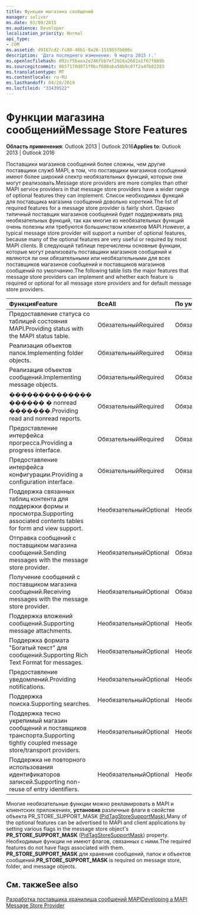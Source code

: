 ```yaml
---
title: Функции магазина сообщений
manager: soliver
ms.date: 03/09/2015
ms.audience: Developer
localization_priority: Normal
api_type:
- COM
ms.assetid: d9167cd2-fc88-46b1-9a26-151955fb606c
description: 'Дата последнего изменения: 9 марта 2015 г.'
ms.openlocfilehash: 092cf56aea2e246fbb7ef2016a2662a1f67f889b
ms.sourcegitcommit: 8657170d071f9bcf680aba50b9c07f2a4fb82283
ms.translationtype: MT
ms.contentlocale: ru-RU
ms.lasthandoff: 04/28/2019
ms.locfileid: "33439522"
---
```

# <a name="message-store-features"></a><span data-ttu-id="3a449-103">Функции магазина сообщений</span><span class="sxs-lookup"><span data-stu-id="3a449-103">Message Store Features</span></span>

  
  
<span data-ttu-id="3a449-104">**Область применения**: Outlook 2013 | Outlook 2016</span><span class="sxs-lookup"><span data-stu-id="3a449-104">**Applies to**: Outlook 2013 | Outlook 2016</span></span> 
  
<span data-ttu-id="3a449-105">Поставщики магазинов сообщений более сложны, чем другие поставщики служб MAPI, в том, что поставщики магазинов сообщений имеют более широкий спектр необязательных функций, которые они могут реализовать.</span><span class="sxs-lookup"><span data-stu-id="3a449-105">Message store providers are more complex than other MAPI service providers in that message store providers have a wider range of optional features they can implement.</span></span> <span data-ttu-id="3a449-106">Список необходимых функций для поставщика магазина сообщений довольно короткий.</span><span class="sxs-lookup"><span data-stu-id="3a449-106">The list of required features for a message store provider is fairly short.</span></span> <span data-ttu-id="3a449-107">Однако типичный поставщик магазинов сообщений будет поддерживать ряд необязательных функций, так как многие из необязательных функций очень полезны или требуются большинством клиентов MAPI.</span><span class="sxs-lookup"><span data-stu-id="3a449-107">However, a typical message store provider will support a number of optional features, because many of the optional features are very useful or required by most MAPI clients.</span></span> <span data-ttu-id="3a449-108">В следующей таблице перечислены основные функции, которые могут реализовать поставщики магазинов сообщений и являются ли они обязательными или необязательными для всех поставщиков магазинов сообщений и поставщиков магазинов сообщений по умолчанию.</span><span class="sxs-lookup"><span data-stu-id="3a449-108">The following table lists the major features that message store providers can implement and whether each feature is required or optional for all message store providers and for default message store providers.</span></span>
  
|<span data-ttu-id="3a449-109">**Функция**</span><span class="sxs-lookup"><span data-stu-id="3a449-109">**Feature**</span></span>|<span data-ttu-id="3a449-110">**Все**</span><span class="sxs-lookup"><span data-stu-id="3a449-110">**All**</span></span>|<span data-ttu-id="3a449-111">**По умолчанию**</span><span class="sxs-lookup"><span data-stu-id="3a449-111">**Default**</span></span>|
|:-----|:-----|:-----|
|<span data-ttu-id="3a449-112">Предоставление статуса со таблицей состояния MAPI.</span><span class="sxs-lookup"><span data-stu-id="3a449-112">Providing status with the MAPI status table.</span></span>  <br/> |<span data-ttu-id="3a449-113">Обязательный</span><span class="sxs-lookup"><span data-stu-id="3a449-113">Required</span></span>  <br/> |<span data-ttu-id="3a449-114">Обязательный</span><span class="sxs-lookup"><span data-stu-id="3a449-114">Required</span></span>  <br/> |
|<span data-ttu-id="3a449-115">Реализация объектов папок.</span><span class="sxs-lookup"><span data-stu-id="3a449-115">Implementing folder objects.</span></span>  <br/> |<span data-ttu-id="3a449-116">Обязательный</span><span class="sxs-lookup"><span data-stu-id="3a449-116">Required</span></span>  <br/> |<span data-ttu-id="3a449-117">Обязательный</span><span class="sxs-lookup"><span data-stu-id="3a449-117">Required</span></span>  <br/> |
|<span data-ttu-id="3a449-118">Реализация объектов сообщений.</span><span class="sxs-lookup"><span data-stu-id="3a449-118">Implementing message objects.</span></span>  <br/> |<span data-ttu-id="3a449-119">Обязательный</span><span class="sxs-lookup"><span data-stu-id="3a449-119">Required</span></span>  <br/> |<span data-ttu-id="3a449-120">Обязательный</span><span class="sxs-lookup"><span data-stu-id="3a449-120">Required</span></span>  <br/> |
|<span data-ttu-id="3a449-121">�������������� ������ � nonread �������.</span><span class="sxs-lookup"><span data-stu-id="3a449-121">Providing read and nonread reports.</span></span>  <br/> |<span data-ttu-id="3a449-122">Обязательный</span><span class="sxs-lookup"><span data-stu-id="3a449-122">Required</span></span>  <br/> |<span data-ttu-id="3a449-123">Обязательный</span><span class="sxs-lookup"><span data-stu-id="3a449-123">Required</span></span>  <br/> |
|<span data-ttu-id="3a449-124">Предоставление интерфейса прогресса.</span><span class="sxs-lookup"><span data-stu-id="3a449-124">Providing a progress interface.</span></span>  <br/> |<span data-ttu-id="3a449-125">Обязательный</span><span class="sxs-lookup"><span data-stu-id="3a449-125">Required</span></span>  <br/> |<span data-ttu-id="3a449-126">Обязательный</span><span class="sxs-lookup"><span data-stu-id="3a449-126">Required</span></span>  <br/> |
|<span data-ttu-id="3a449-127">Предоставление интерфейса конфигурации.</span><span class="sxs-lookup"><span data-stu-id="3a449-127">Providing a configuration interface.</span></span>  <br/> |<span data-ttu-id="3a449-128">Обязательный</span><span class="sxs-lookup"><span data-stu-id="3a449-128">Required</span></span>  <br/> |<span data-ttu-id="3a449-129">Обязательный</span><span class="sxs-lookup"><span data-stu-id="3a449-129">Required</span></span>  <br/> |
|<span data-ttu-id="3a449-130">Поддержка связанных таблиц контента для поддержки формы и просмотра.</span><span class="sxs-lookup"><span data-stu-id="3a449-130">Supporting associated contents tables for form and view support.</span></span>  <br/> |<span data-ttu-id="3a449-131">Необязательный</span><span class="sxs-lookup"><span data-stu-id="3a449-131">Optional</span></span>  <br/> |<span data-ttu-id="3a449-132">Необязательна</span><span class="sxs-lookup"><span data-stu-id="3a449-132">Optional</span></span>  <br/> |
|<span data-ttu-id="3a449-133">Отправка сообщений с поставщиком магазина сообщений.</span><span class="sxs-lookup"><span data-stu-id="3a449-133">Sending messages with the message store provider.</span></span>  <br/> |<span data-ttu-id="3a449-134">Необязательный</span><span class="sxs-lookup"><span data-stu-id="3a449-134">Optional</span></span>  <br/> |<span data-ttu-id="3a449-135">Обязательный</span><span class="sxs-lookup"><span data-stu-id="3a449-135">Required</span></span>  <br/> |
|<span data-ttu-id="3a449-136">Получение сообщений с поставщиком магазина сообщений.</span><span class="sxs-lookup"><span data-stu-id="3a449-136">Receiving messages with the message store provider.</span></span>  <br/> |<span data-ttu-id="3a449-137">Необязательный</span><span class="sxs-lookup"><span data-stu-id="3a449-137">Optional</span></span>  <br/> |<span data-ttu-id="3a449-138">Обязательный</span><span class="sxs-lookup"><span data-stu-id="3a449-138">Required</span></span>  <br/> |
|<span data-ttu-id="3a449-139">Поддержка вложений сообщений.</span><span class="sxs-lookup"><span data-stu-id="3a449-139">Supporting message attachments.</span></span>  <br/> |<span data-ttu-id="3a449-140">Необязательный</span><span class="sxs-lookup"><span data-stu-id="3a449-140">Optional</span></span>  <br/> |<span data-ttu-id="3a449-141">Необязательна</span><span class="sxs-lookup"><span data-stu-id="3a449-141">Optional</span></span>  <br/> |
|<span data-ttu-id="3a449-142">Поддержка формата "Богатый текст" для сообщений.</span><span class="sxs-lookup"><span data-stu-id="3a449-142">Supporting Rich Text Format for messages.</span></span>  <br/> |<span data-ttu-id="3a449-143">Необязательный</span><span class="sxs-lookup"><span data-stu-id="3a449-143">Optional</span></span>  <br/> |<span data-ttu-id="3a449-144">Необязательна</span><span class="sxs-lookup"><span data-stu-id="3a449-144">Optional</span></span>  <br/> |
|<span data-ttu-id="3a449-145">Предоставление уведомлений.</span><span class="sxs-lookup"><span data-stu-id="3a449-145">Providing notifications.</span></span>  <br/> |<span data-ttu-id="3a449-146">Необязательный</span><span class="sxs-lookup"><span data-stu-id="3a449-146">Optional</span></span>  <br/> |<span data-ttu-id="3a449-147">Необязательна</span><span class="sxs-lookup"><span data-stu-id="3a449-147">Optional</span></span>  <br/> |
|<span data-ttu-id="3a449-148">Поддержка поиска.</span><span class="sxs-lookup"><span data-stu-id="3a449-148">Supporting searches.</span></span>  <br/> |<span data-ttu-id="3a449-149">Необязательный</span><span class="sxs-lookup"><span data-stu-id="3a449-149">Optional</span></span>  <br/> |<span data-ttu-id="3a449-150">Необязательна</span><span class="sxs-lookup"><span data-stu-id="3a449-150">Optional</span></span>  <br/> |
|<span data-ttu-id="3a449-151">Поддержка тесно укрепимый магазин сообщений и поставщиков транспорта.</span><span class="sxs-lookup"><span data-stu-id="3a449-151">Supporting tightly coupled message store/transport providers.</span></span>  <br/> |<span data-ttu-id="3a449-152">Необязательный</span><span class="sxs-lookup"><span data-stu-id="3a449-152">Optional</span></span>  <br/> |<span data-ttu-id="3a449-153">Необязательна</span><span class="sxs-lookup"><span data-stu-id="3a449-153">Optional</span></span>  <br/> |
|<span data-ttu-id="3a449-154">Поддержка не повторного использования идентификаторов записей.</span><span class="sxs-lookup"><span data-stu-id="3a449-154">Supporting non-reuse of entry identifiers.</span></span>  <br/> |<span data-ttu-id="3a449-155">Необязательный</span><span class="sxs-lookup"><span data-stu-id="3a449-155">Optional</span></span>  <br/> |<span data-ttu-id="3a449-156">Необязательна</span><span class="sxs-lookup"><span data-stu-id="3a449-156">Optional</span></span>  <br/> |
   
<span data-ttu-id="3a449-157">Многие необязательные функции можно рекламировать в MAPI и клиентских приложениях, **установив** различные флаги в свойстве объекта PR_STORE_SUPPORT_MASK [(PidTagStoreSupportMask).](pidtagstoresupportmask-canonical-property.md)</span><span class="sxs-lookup"><span data-stu-id="3a449-157">Many of the optional features can be advertised to MAPI and client applications by setting various flags in the message store object's **PR_STORE_SUPPORT_MASK** ([PidTagStoreSupportMask](pidtagstoresupportmask-canonical-property.md)) property.</span></span> <span data-ttu-id="3a449-158">Необходимые функции не имеют флагов, связанных с ними.</span><span class="sxs-lookup"><span data-stu-id="3a449-158">The required features do not have flags associated with them.</span></span> <span data-ttu-id="3a449-159">**PR_STORE_SUPPORT_MASK** для хранения сообщений, папок и объектов сообщений.</span><span class="sxs-lookup"><span data-stu-id="3a449-159">**PR_STORE_SUPPORT_MASK** is required on message store, folder, and message objects.</span></span> 
  
## <a name="see-also"></a><span data-ttu-id="3a449-160">См. также</span><span class="sxs-lookup"><span data-stu-id="3a449-160">See also</span></span>



[<span data-ttu-id="3a449-161">Разработка поставщика хранилища сообщений MAPI</span><span class="sxs-lookup"><span data-stu-id="3a449-161">Developing a MAPI Message Store Provider</span></span>](developing-a-mapi-message-store-provider.md)

